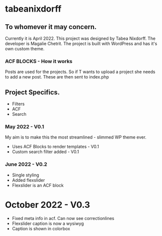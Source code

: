# tabeanixdorff

## To whomever it may concern. 
Currently it is April 2022.
This project was designed by Tabea Nixdorff.
The developer is Magalie Chetrit.
The project is built with WordPress and has it's own custom theme. 

### ACF BLOCKS - How it works
Posts are used for the projects. So if T wants to upload a project she needs to add a new post. These are then sent to index.php

## Project Specifics.
- Filters 
- ACF
- Search 

### May 2022 - V0.1
My aim is to make this the most streamlined - slimmed WP theme ever. 

- Uses ACF Blocks to render templates - V0.1
- Custom search filter added - V0.1

### June 2022 - V0.2
- Single styling
- Added flexslider
- Flexslider is an ACF block
 
# October 2022 - V0.3
- Fixed meta info in acf. Can now see correctionlines
- Flexslider caption is now a wysiwyg
- Caption is shown in colorbox


